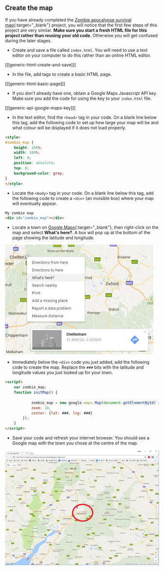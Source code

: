 ## Create the map

If you have already completed the [Zombie apocalypse survival map](https://projects.raspberrypi.org/en/projects/zombie-apocalypse-map){:target="_blank"} project, you will notice that the first few steps of this project are very similar.  **Make sure you start a fresh HTML file for this project rather than reusing your old code.** Otherwise you will get confused during the later stages.

+ Create and save a file called `index.html`. You will need to use a text editor on your computer to do this rather than an online HTML editor.

[[[generic-html-create-and-save]]]

+ In the file, add tags to create a basic HTML page.

[[[generic-html-basic-page]]]

+ If you don't already have one, obtain a Google Maps Javascript API key. Make sure you add the code for using the key to your `index.html` file.

[[[generic-api-google-maps-key]]]

+ In the text editor, find the `<head>` tag in your code. On a blank line below this tag, add the following code to set up how large your map will be and what colour will be displayed if it does not load properly.

```html
<style>
#zombie_map {
    height: 100%;
    width: 100%;
    left: 0;
    position: absolute;
    top: 0;  
    background-color: grey;
}
</style>
```

+ Locate the `<body>` tag in your code. On a blank line below this tag, add the following code to create a `<div>` (an invisible box) where your map will eventually appear.

```html
My zombie map
<div id="zombie_map"></div>
```

+ Locate a town on [Google Maps](http://maps.google.com){:target="_blank"}, then right-click on the map and select **What's here?**. A box will pop up at the bottom of the page showing the latitude and longitude.

![Finding latitude and longitude](images/whats-here.png)

+ Immediately below the `<div>` code you just added, add the following code to create the map. Replace the `###` bits with the latitude and longitude values you just looked up for your town.

```html
<script>
    var zombie_map;
    function initMap() {

            zombie_map = new google.maps.Map(document.getElementById('zombie_map'), {
            zoom: 10,
            center: {lat: ###, lng: ###}
        });
    }
</script>
```

+ Save your code and refresh your internet browser. You should see a Google map with the town you chose at the centre of the map.

![Centered map](images/centered-map.png)
